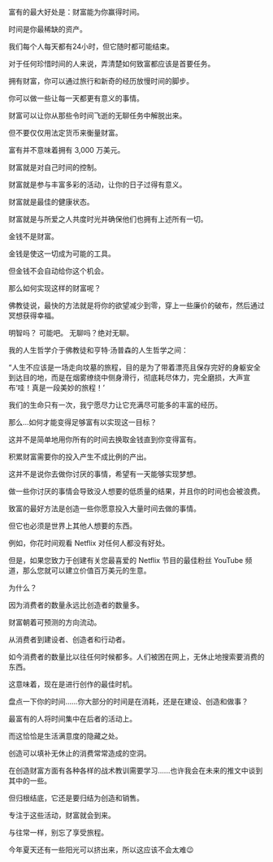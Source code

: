 富有的最大好处是：财富能为你赢得时间。

时间是你最稀缺的资产。

我们每个人每天都有24小时，但它随时都可能结束。

对于任何珍惜时间的人来说，弄清楚如何致富都应该是首要任务。

拥有财富，你可以通过旅行和新奇的经历放慢时间的脚步。

你可以做一些让每一天都更有意义的事情。

财富可以让你从那些令时间飞逝的无聊任务中解脱出来。

但不要仅仅用法定货币来衡量财富。

富有并不意味着拥有 3,000 万美元。

财富就是对自己时间的控制。

财富就是参与丰富多彩的活动，让你的日子过得有意义。

财富就是最佳的健康状态。

财富就是与所爱之人共度时光并确保他们也拥有上述所有一切。

金钱不是财富。

金钱是使这一切成为可能的工具。

但金钱不会自动给你这个机会。

那么如何实现这样的财富呢？

佛教徒说，最快的方法就是将你的欲望减少到零，穿上一些廉价的破布，然后通过冥想获得幸福。

明智吗？ 可能吧。
无聊吗？绝对无聊。

我的人生哲学介于佛教徒和亨特·汤普森的人生哲学之间：

“人生不应该是一场走向坟墓的旅程，目的是为了带着漂亮且保存完好的身躯安全到达目的地，而是在烟雾缭绕中侧身滑行，彻底耗尽体力，完全磨损，大声宣布‘哇！真是一段美妙的旅程！’

我们的生命只有一次，我宁愿尽力让它充满尽可能多的丰富的经历。

那么...如何才能变得足够富有以实现这一目标？

这并不是简单地用你所有的时间去换取金钱直到你变得富有。

积累财富需要你的投入产生不成比例的产出。

这并不是说你去做你讨厌的事情，希望有一天能够实现梦想。

做一些你讨厌的事情会导致没人想要的低质量的结果，并且你的时间也会被浪费。

致富的最好方法是创造一些你愿意投入大量时间去做的事情。

但它也必须是世界上其他人想要的东西。

例如，你花时间观看 Netflix 对任何人都没有好处。

但是，如果您致力于创建有关您最喜爱的 Netflix 节目的最佳粉丝 YouTube 频道，那么您就可以建立价值百万美元的生意。

为什么？

因为消费者的数量永远比创造者的数量多。

财富朝着可预测的方向流动。

从消费者到建设者、创造者和行动者。

如今消费者的数量比以往任何时候都多。人们被困在网上，无休止地搜索要消费的东西。

这意味着，现在是进行创作的最佳时机。

盘点一下你的时间......你大部分的时间是在消耗，还是在建设、创造和做事？

最富有的人将时间集中在后者的活动上。

而这恰恰是生活满意度的隐藏之处。

创造可以填补无休止的消费常常造成的空洞。

在创造财富方面有各种各样的战术教训需要学习......也许我会在未来的推文中谈到其中的一些。

但归根结底，它还是要归结为创造和销售。

专注于这些活动，财富就会到来。

与往常一样，别忘了享受旅程。

今年夏天还有一些阳光可以挤出来，所以这应该不会太难😉
